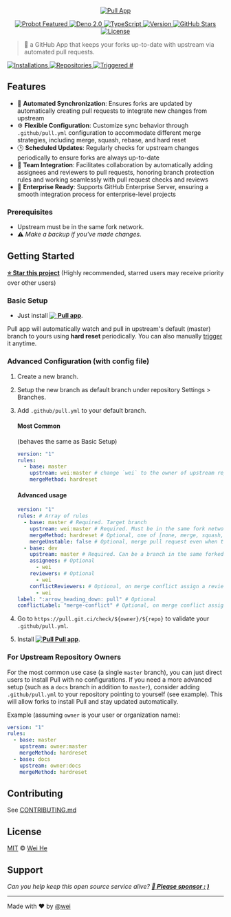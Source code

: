 <p align="center">
  <a href="https://github.com/apps/pull">
    <img alt="Pull App" src="https://prod.download/pull-social-svg" />
  </a>
</p>

<p align="center">
 <a href="https://probot.github.io">
   <img alt="Probot Featured" src="https://badgen.net/badge/Probot/Featured/red?icon=dependabot&cache=86400" />
 </a>
 <a href="https://deno.com">
    <img alt="Deno 2.0" src="https://img.shields.io/badge/Deno%202.0-000000?logo=Deno&logoColor=ffffff" />
 </a>
 <a href="https://www.typescriptlang.org">
    <img alt="TypeScript" src="https://badgen.net/badge/_/TypeScript/blue?&label=&icon=typescript&cache=86400" />
 </a>
 <a href="https://github.com/wei/pull">
   <img alt="Version" src="https://badgen.net/https/pull.git.ci/badges/version?label=Version&color=orange&cache=300" />
 </a>
 <a href="https://github.com/wei/pull">
   <img alt="GitHub Stars" src="https://badgen.net/github/stars/wei/pull?label=Stars&icon=github&color=pink&cache=600" />
 </a>
 <a href="https://wei.mit-license.org">
   <img alt="License" src="https://badgen.net/badge/License/MIT/grey?cache=86400" />
 </a>
</p>

> 🤖 a GitHub App that keeps your forks up-to-date with upstream via automated
> pull requests.

<p>
 <a href="https://github.com/apps/pull">
   <img alt="Installations" src="https://badgen.net/https/pull.git.ci/badges/installations?labelColor=yellow&cache=600" />
 </a>
 <a href="https://github.com/apps/pull">
   <img alt="Repositories" src="https://badgen.net/https/pull.git.ci/badges/repos?labelColor=orange&cache=600" />
 </a>
 <a href="https://github.com/issues?q=author%3Aapp%2Fpull">
   <img alt="Triggered #" src="https://badgen.net/https/pull.git.ci/badges/triggers?labelColor=pink&cache=600" />
 </a>
</p>

## Features

- 🔄 **Automated Synchronization**: Ensures forks are updated by automatically
  creating pull requests to integrate new changes from upstream
- ⚙️ **Flexible Configuration**: Customize sync behavior through
  `.github/pull.yml` configuration to accommodate different merge strategies,
  including merge, squash, rebase, and hard reset
- 🕒 **Scheduled Updates**: Regularly checks for upstream changes periodically
  to ensure forks are always up-to-date
- 👥 **Team Integration**: Facilitates collaboration by automatically adding
  assignees and reviewers to pull requests, honoring branch protection rules and
  working seamlessly with pull request checks and reviews
- 🚀 **Enterprise Ready**: Supports GitHub Enterprise Server, ensuring a smooth
  integration process for enterprise-level projects

### Prerequisites

- Upstream must be in the same fork network.
- ⚠️ _Make a backup if you've made changes._

## Getting Started

**[⭐ Star this project][pull-repo]** (Highly recommended, starred users may
receive priority over other users)

### Basic Setup

- Just install
  **[<img src="https://prod.download/pull-18h-svg" valign="bottom"/> Pull app][pull-app]**.

Pull app will automatically watch and pull in upstream's default (master) branch
to yours using **hard reset** periodically. You can also manually
[trigger](#trigger-manually) it anytime.

### Advanced Configuration (with config file)

1. Create a new branch.
2. Setup the new branch as default branch under repository Settings > Branches.
3. Add `.github/pull.yml` to your default branch.

   #### Most Common
   (behaves the same as Basic Setup)
   ```yaml
   version: "1"
   rules:
     - base: master
       upstream: wei:master # change `wei` to the owner of upstream repo
       mergeMethod: hardreset
   ```

   #### Advanced usage
   ```yaml
   version: "1"
   rules: # Array of rules
     - base: master # Required. Target branch
       upstream: wei:master # Required. Must be in the same fork network.
       mergeMethod: hardreset # Optional, one of [none, merge, squash, rebase, hardreset], Default: none.
       mergeUnstable: false # Optional, merge pull request even when the mergeable_state is not clean. Default: false
     - base: dev
       upstream: master # Required. Can be a branch in the same forked repo.
       assignees: # Optional
         - wei
       reviewers: # Optional
         - wei
       conflictReviewers: # Optional, on merge conflict assign a reviewer
         - wei
   label: ":arrow_heading_down: pull" # Optional
   conflictLabel: "merge-conflict" # Optional, on merge conflict assign a custom label, Default: merge-conflict
   ```

4. Go to `https://pull.git.ci/check/${owner}/${repo}` to validate your
   `.github/pull.yml`.
5. Install
   **[![<img src="https://prod.download/pull-18h-svg" valign="bottom"/> Pull](https://prod.download/pull-18h-svg) Pull app][pull-app]**.

### For Upstream Repository Owners

For the most common use case (a single `master` branch), you can just direct
users to install Pull with no configurations. If you need a more advanced setup
(such as a `docs` branch in addition to `master`), consider adding
`.github/pull.yml` to your repository pointing to yourself (see example). This
will allow forks to install Pull and stay updated automatically.

Example (assuming `owner` is your user or organization name):

```yaml
version: "1"
rules:
  - base: master
    upstream: owner:master
    mergeMethod: hardreset
  - base: docs
    upstream: owner:docs
    mergeMethod: hardreset
```

## Contributing

See [CONTRIBUTING.md](./.github/CONTRIBUTING.md)

## License

[MIT](LICENSE) © [Wei He][pull-sponsor]

## Support

_Can you help keep this open source service alive?
**[💖 Please sponsor : )][pull-sponsor]**_

---

Made with ❤️ by [@wei](https://github.com/wei)

[probot-url]: https://probot.github.io/
[license-url]: https://wei.mit-license.org
[pull-app]: https://github.com/apps/pull
[pull-website]: https://wei.github.io/pull
[pull-repo]: https://github.com/wei/pull
[pull-sponsor]: https://prod.download/pull-readme-sponsor
